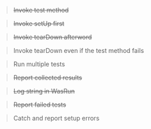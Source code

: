 > ~~Invoke test method~~

> ~~Invoke setUp first~~

> ~~Invoke tearDown afterword~~

> Invoke tearDown even if the test method fails

> Run multiple tests

> ~~Report collected results~~

> ~~Log string in WasRun~~

> ~~Report failed tests~~

> Catch and report setup errors